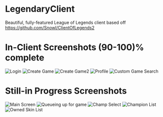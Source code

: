 LegendaryClient
===============

Beautiful, fully-featured League of Legends client based off https://github.com/Snowl/ClientOfLegends2

In-Client Screenshots (90-100)% complete
=====================

![Login](http://i.imgur.com/Gmc2aDn.jpg)
![Create Game](http://i.imgur.com/TesXwHw.png)
![Create Game2](http://i.imgur.com/F8a9cBE.png)
![Profile](http://i.imgur.com/oRboGhW.png)
![Custom Game Search](http://i.imgur.com/U0KpVBr.png)

Still-in Progress Screenshots 
=============================

![Main Screen](http://i.imgur.com/ifoZa0i.png)
![Queueing up for game](http://i.imgur.com/vOaZOPJ.png)
![Champ Select](http://i.imgur.com/oi2kUhx.png)
![Champion List](http://i.imgur.com/GYDpTz8.png)
![Owned Skin List](http://i.imgur.com/hmlfsDv.png)
